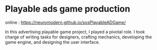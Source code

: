 # Playable ads game production

online : https://neuromodern.github.io/sosPlayableADGame/

In this advertising playable game project, I played a pivotal role. I took charge of writing tasks for designers, crafting mechanics, developing the game engine, and designing the user interface. 

